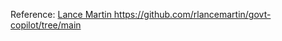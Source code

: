 Reference: [Lance Martin
](https://github.com/rlancemartin/govt-copilot/tree/main)https://github.com/rlancemartin/govt-copilot/tree/main
